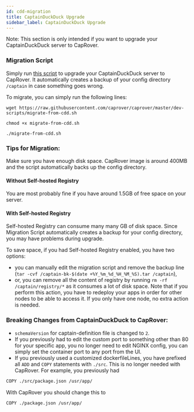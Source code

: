 ```yaml
---
id: cdd-migration
title: CaptainDuckDuck Upgrade
sidebar_label: CaptainDuckDuck Upgrade
---
```


Note: This section is only intended if you want to upgrade your CaptainDuckDuck server to CapRover.

### Migration Script

Simply run [this script](https://raw.githubusercontent.com/caprover/caprover/master/dev-scripts/migrate-from-cdd.sh) to upgrade your CaptainDuckDuck server to CapRover. It automatically creates a backup of your config directory `/captain` in case something goes wrong.


To migrate, you can simply run the following lines:

```
wget https://raw.githubusercontent.com/caprover/caprover/master/dev-scripts/migrate-from-cdd.sh

chmod +x migrate-from-cdd.sh

./migrate-from-cdd.sh
```


### Tips for Migration:

Make sure you have enough disk space. CapRover image is around 400MB and the script automatically backs up the config directory. 

#### Without Self-hosted Registry
You are most probably fine if you have around 1.5GB of free space on your server.

#### With Self-hosted Registry 
Self-hosted Registry can consume many many GB of disk space. Since Migration Script automatically creates a backup for your config directory, you may have problems during upgrade.

To save space, if you had Self-hosted Registry enabled, you have two options:
- you can manually edit the migration script and remove the backup line (`tar -cvf /captain-bk-$(date +%Y_%m_%d_%H_%M_%S).tar /captain`),
- or, you can remove all the content of registry by running `rm -rf /captain/registry/*` as it consumes a lot of disk space. Note that if you perform this action, you have to redeploy your apps in order for other nodes to be able to access it. If you only have one node, no extra action is needed. 


### Breaking Changes from CaptainDuckDuck to CapRover:
- `schemaVersion` for captain-definition file is changed to `2`.
- If you previously had to edit the custom port to something other than 80 for your specific app, you no longer need to edit NGINX config, you can simply set the container port to any port from the UI.
- If you previously used a customized dockerfileLines, you have prefixed all `ADD` and `COPY` statements with `./src`. This is no longer needed with CapRover. For example, you previously had 
```bash
COPY ./src/package.json /usr/app/
```

With CapRover you should change this to

```bash
COPY ./package.json /usr/app/
```